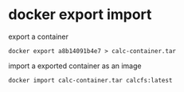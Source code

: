 # docker export import

export a container

```
docker export a8b14091b4e7 > calc-container.tar
```

import a exported container as an image

```
docker import calc-container.tar calcfs:latest
```
